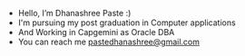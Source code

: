 - Hello, I’m Dhanashree Paste :)
- I'm pursuing my post graduation in Computer applications 
- And Working in Capgemini as Oracle DBA
- You can reach me pastedhanashree@gmail.com
